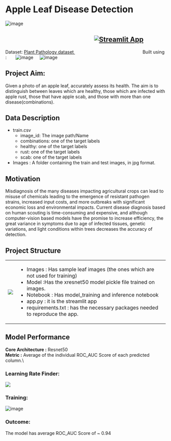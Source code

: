 # Apple Leaf Disease Detection
![image](https://user-images.githubusercontent.com/26655188/143616922-d514e3b9-9123-416e-8ddb-6667326696b5.png)
## &nbsp; &nbsp; &nbsp; &nbsp; &nbsp; &nbsp; &nbsp; &nbsp; &nbsp; &nbsp; &nbsp; &nbsp; &nbsp; &nbsp; &nbsp; &nbsp; &nbsp; &nbsp; &nbsp; &nbsp; &nbsp; &nbsp;  &nbsp; &nbsp; &nbsp; &nbsp; &nbsp; &nbsp; [![Streamlit App](https://static.streamlit.io/badges/streamlit_badge_black_white.svg)](https://share.streamlit.io/simplysumanth/apple_leaf_disease_classifier/main/app.py) 
Dataset: <a href = "https://www.kaggle.com/c/plant-pathology-2020-fgvc7/data"> Plant Pathology dataset </a> &nbsp; &nbsp; &nbsp; &nbsp; &nbsp; &nbsp; &nbsp; &nbsp; &nbsp; &nbsp; &nbsp; &nbsp; &nbsp; &nbsp; &nbsp; &nbsp; &nbsp; &nbsp; &nbsp; &nbsp; &nbsp; &nbsp; &nbsp; &nbsp; &nbsp; &nbsp; &nbsp; Built using : &nbsp; &nbsp; &nbsp; ![image](https://user-images.githubusercontent.com/26655188/143618035-3efecc7a-92e5-4548-a566-94de785454c3.png) &nbsp; &nbsp; ![image](https://user-images.githubusercontent.com/26655188/143617981-be944849-80e3-4440-93c7-1df0e5dc2cae.png)

## Project Aim:
Given a photo of an apple leaf, accurately assess its health. The aim is to distinguish between leaves which are healthy, those which are infected with apple rust, those that have apple scab, and those with more than one disease(combinations).

## Data Description
* train.csv
  * image_id: The image path/Name
  * combinations: one of the target labels
  * healthy: one of the target labels
  * rust: one of the target labels
  * scab: one of the target labels
* Images : A folder containing the train and test images, in jpg format.

## Motivation
Misdiagnosis of the many diseases impacting agricultural crops can lead to misuse of chemicals leading to the emergence of resistant pathogen strains, increased input costs, and more outbreaks with significant economic loss and environmental impacts. Current disease diagnosis based on human scouting is time-consuming and expensive, and although computer-vision based models have the promise to increase efficiency, the great variance in symptoms due to age of infected tissues, genetic variations, and light conditions within trees decreases the accuracy of detection.

## Project Structure
<table border="0">
 <tr>
    <th scope="col">
      <img src = "https://user-images.githubusercontent.com/26655188/143619050-5c0ba744-1bb5-4623-b9df-6fb28dc1942e.png"/>
    </th>
    <td>
      <ul>
        <li>Images : Has sample leaf images (the ones which are not used for training)</li>
        <li>Model :Has the xresnet50 model pickle file trained on images. </li>
        <li>Notebook : Has model_training and inference notebook </li>
      <li>app.py : it is the streamlit app </li>
        <li>requirements.txt : has the necessary packages needed to reproduce the app.</li>
      </ul>
   </td>
  </tr>
</table>

## Model Performance
**Core Architecture :** Resnet50\
**Metric :** Average of the individual ROC_AUC Score of each predicted column.\

### Learning Rate Finder:
<img src = 'https://www.kaggleusercontent.com/kf/80082306/eyJhbGciOiJkaXIiLCJlbmMiOiJBMTI4Q0JDLUhTMjU2In0..LyMZvL_fOX54b6Ywn7LKIQ.7JW37mD7ICssXzu9kSATmnnH6UHUpohfUYfDL2jb-UtuT2hONotW9Nz9eHc_Bg45PRC9Mgdga7UiYZRt6lNQKfhakhElXuSaSR3gFojFrFqBOHBj7Mnu0wa2G2LMEQ1vEYTPWdif3XXxcW6TGu5ANYbT9i3wEMQ8c35qkZpLv_LNvWBzfNhemXS7jwogrVxcAu_wS0SwYbjombffnwktYz9UdiCw7ODTdr75VD36Qsj0j1GMB_RdhBuFfjqDVXZfQkSW00mbPlw7JkMTyAbcWgg8b1rRCVgAABMi_VgqtAXtQ2rhTn9KJGJDJcATlue0U046qqK-3Wzfl4JAfXzeqqAm9U0zuBsnjX76pCiYR8rDg_QEXZAtSVkzbq-802YIRVyJX5kr9AcmC_X8rUnbttOXwSsB_SRg4Q4PQEa7GEzVGkXmxUBhYJ4Zi0pIsT9WTlNGw2sZ0xTmqhawdOtic6BBu8z_9lsyK9_Xyx8V1GsaGz6e8_6q8OV27mRn6CPcjYjygUv6I2kwdPGyITAdWq4qqcGGoSmNvEHkvF-dtmpRruPFyOrcvc-sNWNWX-gdhABGNG4omwT5eIroPg_JRlGs4vWInz5rAwFDqmXn9RbcTIhRxSJR67ZZxD8Mw6pu5JYsCW5p4lR-HYF1rFgp0RCxEQA3zeb1lwXrbBYZ_gE.6lAs4-_BfhAgrlYbd52Ltw/__results___files/__results___24_2.png'>

### Training:
![image](https://user-images.githubusercontent.com/26655188/143623846-48a4c55f-abe3-4fbf-9fc8-7f811554bbdf.png)

### Outcome:
The model has average ROC_AUC Score of ~ 0.94



